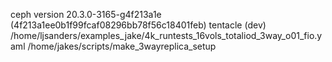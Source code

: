 ceph version 20.3.0-3165-g4f213a1e (4f213a1ee0b1f99fcaf08296bb78f56c18401feb) tentacle (dev)
/home/ljsanders/examples_jake/4k_runtests_16vols_totaliod_3way_o01_fio.yaml
/home/jakes/scripts/make_3wayreplica_setup
